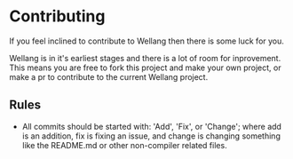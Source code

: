# Contributing

If you feel inclined to contribute to Wellang then there is some luck for you.

Wellang is in it's earliest stages and there is a lot of room for inprovement. This means you are free to fork this project and make your own project, or make a pr to contribute to the current Wellang project.

## Rules

* All commits should be started with: 'Add', 'Fix', or 'Change'; where add is an addition, fix is fixing an issue, and change is changing something like the README.md or other non-compiler related files.
